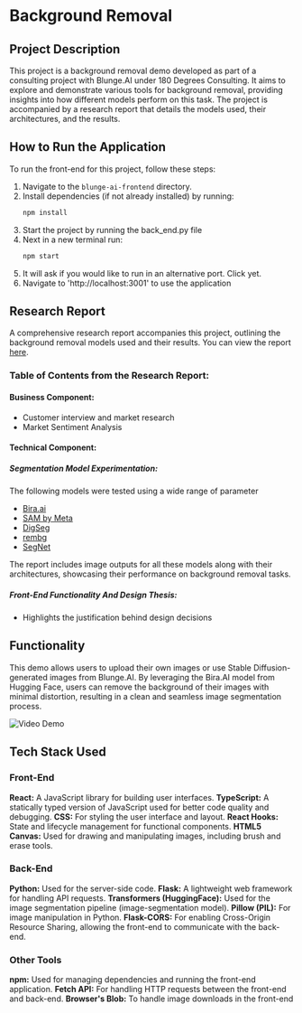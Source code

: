 # Background Removal

## Project Description
This project is a background removal demo developed as part of a consulting project with Blunge.AI under 180 Degrees Consulting. It aims to explore and demonstrate various tools for background removal, providing insights into how different models perform on this task. The project is accompanied by a research report that details the models used, their architectures, and the results.

## How to Run the Application
To run the front-end for this project, follow these steps:

1. Navigate to the `blunge-ai-frontend` directory.
2. Install dependencies (if not already installed) by running:
   ```bash
   npm install
3. Start the project by running the back_end.py file 
4. Next in a new terminal run:
   ```bash
   npm start
5. It will ask if you would like to run in an alternative port. Click yet.
6. Navigate to 'http://localhost:3001' to use the application

## Research Report
A comprehensive research report accompanies this project, outlining the background removal models used and their results. You can view the report [here](https://docs.google.com/document/d/1MyD-i57LvN-rH2dc7LvEKHIrMT19zSuWtWPWVm8hRHo/edit?tab=t.0).

### Table of Contents from the Research Report:
#### Business Component:
- Customer interview and market research
- Market Sentiment Analysis 
#### Technical Component:
##### Segmentation Model Experimentation:
The following models were tested using a wide range of parameter

- [Bira.ai](https://bira.ai/)
- [SAM by Meta](https://segment-anything.com/)
- [DigSeg](https://digseg.com/)
- [rembg](https://github.com/danielgatis/rembg)
- [SegNet](https://arxiv.org/abs/1511.00561)

The report includes image outputs for all these models along with their architectures, showcasing their performance on background removal tasks.
##### Front-End Functionality And Design Thesis:
- Highlights the justification behind design decisions

## Functionality 

This demo allows users to upload their own images or use Stable Diffusion-generated images from Blunge.AI. By leveraging the Bira.AI model from Hugging Face, users can remove the background of their images with minimal distortion, resulting in a clean and seamless image segmentation process.

![Video Demo](bg_removal.gif)


## Tech Stack Used
### Front-End
**React:** A JavaScript library for building user interfaces.
**TypeScript:** A statically typed version of JavaScript used for better code quality and debugging.
**CSS:** For styling the user interface and layout.
**React Hooks:** State and lifecycle management for functional components.
**HTML5 Canvas:** Used for drawing and manipulating images, including brush and erase tools.
### Back-End
**Python:** Used for the server-side code.
**Flask:** A lightweight web framework for handling API requests.
**Transformers (HuggingFace):** Used for the image segmentation pipeline (image-segmentation model).
**Pillow (PIL):** For image manipulation in Python.
**Flask-CORS:** For enabling Cross-Origin Resource Sharing, allowing the front-end to communicate with the back-end.
### Other Tools
**npm:** Used for managing dependencies and running the front-end application.
**Fetch API:** For handling HTTP requests between the front-end and back-end.
**Browser's Blob:** To handle image downloads in the front-end


   
